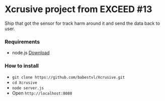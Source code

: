 # Xcrusive project from EXCEED #13
Ship that got the sensor for track harm around it and send the data back to user.

### Requirements
 * node.js [Download](https://nodejs.org/en/download/)

### How to install
 * `git clone https://github.com/babestvl/Xcrusive.git`
 * `cd Xcrusive`
 * `node server.js`
 * Open `http://localhost:8080`
